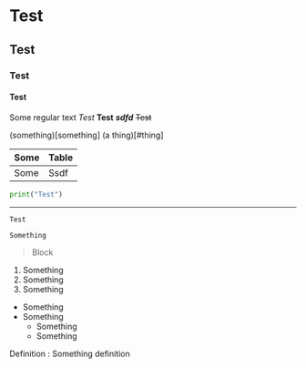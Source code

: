 # Test
## Test
### Test
#### Test

Some regular text
*Test*
**Test**
_**sdfd**_
~~Test~~

(something)[something]
(a thing)[#thing]

| Some | Table |
|------|-------|
| Some | Ssdf  |

```python
print("Test")
```

---

```
Test
```

`Something`

> Block

1. Something
2. Something
3. Something

* Something
* Something
  * Something
  * Something


Definition
    : Something definition
